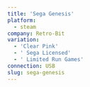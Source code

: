 ```yaml
---
title: 'Sega Genesis'
platform:
  - steam
company: Retro-Bit
variation:
  - 'Clear Pink'
  - ' Sega Licensed'
  - ' Limited Run Games'
connection: USB
slug: sega-genesis
---
```

